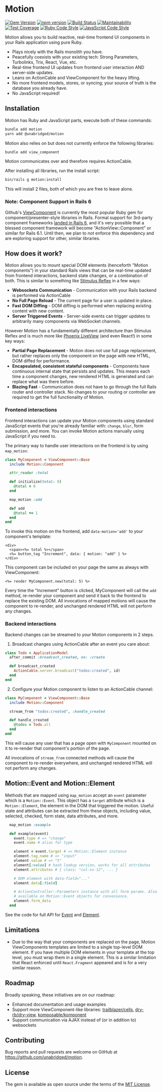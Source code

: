 # Motion

[![Gem Version](https://badge.fury.io/rb/motion.svg)](https://badge.fury.io/rb/motion)
[![npm version](https://badge.fury.io/js/%40unabridged%2Fmotion.svg)](https://badge.fury.io/js/%40unabridged%2Fmotion)
[![Build Status](https://travis-ci.com/unabridged/motion.svg?branch=master)](https://travis-ci.com/unabridged/motion)
[![Maintainability](https://api.codeclimate.com/v1/badges/3167364a38b1392a5478/maintainability)](https://codeclimate.com/github/unabridged/motion/maintainability)
[![Test Coverage](https://api.codeclimate.com/v1/badges/3167364a38b1392a5478/test_coverage)](https://codeclimate.com/github/unabridged/motion/test_coverage)
[![Ruby Code Style](https://img.shields.io/badge/Ruby_Code_Style-standard-brightgreen.svg)](https://github.com/testdouble/standard)
[![JavaScript Code Style](https://img.shields.io/badge/JavaScript_Code_Style-standard-brightgreen.svg)](https://standardjs.com)

Motion allows you to build reactive, real-time frontend UI components in your Rails application using pure Ruby.

* Plays nicely with the Rails monolith you have.
* Peacefully coexists with your existing tech: Strong Parameters, Turbolinks, Trix, React, Vue, etc.
* Real-time frontend UI updates from frontend user interaction AND server-side updates.
* Leans on ActionCable and ViewComponent for the heavy lifting.
* No more frontend models, stores, or syncing; your source of truth is the database you already have.
* No JavaScript required!


## Installation

Motion has Ruby and JavaScript parts, execute both of these commands:

```sh
bundle add motion
yarn add @unabridged/motion
```

Motion also relies on but does not currently enforce the following libraries:

```sh
bundle add view_component
```

Motion communicates over and therefore requires ActionCable.

After installing all libraries, run the install script:

```sh
bin/rails g motion:install
```

This will install 2 files, both of which you are free to leave alone.


### Note: Component Support in Rails 6

Github's [ViewComponent](https://github.com/github/view_component) is currently the most popular Ruby gem for component/presenter-style libraries in Rails. Formal support for 3rd-party component frameworks [landed in Rails 6](rails/rails#36388), and it's very possible that a blessed component framework will become "ActionView::Component" or similar for Rails 6.1. Until then, we plan to *not* enforce this dependency and are exploring support for other, similar libraries.


## How does it work?

Motion allows you to mount special DOM elements (henceforth "Motion components") in your standard Rails views that can be real-time updated from frontend interactions, backend state changes, or a combination of both. This is similar to something like [Stimulus Reflex](https://github.com/hopsoft/stimulus_reflex) in a few ways:

- **Websockets Communication** - Communication with your Rails backend is performed via ActionCable
- **No Full Page Reload** - The current page for a user is updated in place.
- **Fast DOM Diffing** - DOM diffing is performed when replacing existing content with new content.
- **Server Triggered Events** - Server-side events can trigger updates to arbitrarily many components via WebSocket channels.

However Motion has a fundamentally different architecture than Stimulus Reflex and is much more like [Phoenix LiveView](https://github.com/phoenixframework/phoenix_live_view) (and even React!) in some key ways:

- **Partial Page Replacement** - Motion does not use full page replacement, but rather replaces only the component on the page with new HTML, DOM diffed for performance.
- **Encapsulated, consistent stateful components** - Components have continuous internal state that persists and updates. This means each time a component changes, new rendered HTML is generated and can replace what was there before.
- **Blazing Fast** - Communication does not have to go through the full Rails router and controller stack. No changes to your routing or controller are required to get the full functionality of Motion.


### Frontend interactions

Frontend interactions can update your Motion components using standard JavaScript events that you're already familiar with: `change`, `blur`, form submission, and more. You can invoke Motion actions manually using JavaScript if you need to.

The primary way to handle user interactions on the frontend is by using `map_motion`:

```ruby
class MyComponent < ViewComponent::Base
  include Motion::Component

  attr_reader :total

  def initialize(total: 0)
    @total = 0
  end

  map_motion :add

  def add
    @total += 1
  end
end
```

To invoke this motion on the frontend, add `data-motion='add'` to your component's template:

```erb
<div>
  <span><%= total %></span>
  <%= button_tag "Increment", data: { motion: "add" } %>
</div>
```

This component can be included on your page the same as always with ViewComponent:

```erb
<%= render MyComponent.new(total: 5) %>
```

Every time the "Increment" button is clicked, MyComponent will call the `add` method, re-render your component and send it back to the frontend to replace the existing DOM. All invocations of mapped motions will cause the component to re-render, and unchanged rendered HTML will not perform any changes.


### Backend interactions

Backend changes can be streamed to your Motion components in 2 steps.

1. Broadcast changes using ActionCable after an event you care about:

```ruby
class Todo < ApplicationModel
  after_commit :broadcast_created, on: :create

  def broadcast_created
    ActionCable.server.broadcast("todos:created", id)
  end
end
```

2. Configure your Motion component to listen to an ActionCable channel:

```ruby
class MyComponent < ViewComponent::Base
  include Motion::Component

  stream_from "todos:created", :handle_created

  def handle_created
    @todos = Todo.all
  end
end
```

This will cause any user that has a page open with `MyComponent` mounted on it to re-render that component's portion of the page.

All invocations of `stream_from` connected methods will cause the component to re-render everywhere, and unchanged rendered HTML will not perform any changes.


## Motion::Event and Motion::Element

Methods that are mapped using `map_motion` accept an `event` parameter which is a `Motion::Event`. This object has a `target` attribute which is a `Motion::Element`, the element in the DOM that triggered the motion. Useful state and attributes can be extracted from these objects, including value, selected, checked, form state, data attributes, and more.

```ruby
  map_motion :example

  def example(event)
    event.type # => "change"
    event.name # alias for type

    element = event.target # => Motion::Element instance
    element.tag_name # => "input"
    element.value # => "5"
    element[:value] # hash lookup version, works for all attributes
    element.attributes # { class: "col-xs-12", ... }

    # DOM element with data-field="..."
    element.data[:field]

    # ActionController::Parameters instance with all form params. Also
    # available on Motion::Event objects for convenience.
    element.form_data
  end
```

See the code for full API for [Event](https://github.com/unabridged/motion/blob/master/lib/motion/event.rb) and [Element](https://github.com/unabridged/motion/blob/master/lib/motion/element.rb).


## Limitations

* Due to the way that your components are replaced on the page, Motion ViewComponents templates are limited to a single top-level DOM element. If you have multiple DOM elements in your template at the top level, you must wrap them in a single element. This is a similar limitation that React enforced until `React.Fragment` appeared and is for a very similar reason.


## Roadmap

Broadly speaking, these initiatives are on our roadmap:

- Enhanced documentation and usage examples
- Support more ViewComponent-like libraries: [trailblazer/cells](https://github.com/trailblazer/cells), [dry-rb/dry-view](https://github.com/dry-rb/dry-view), [komposable/komponent](https://github.com/komposable/komponent)
- Support communication via AJAX instead of (or in addition to) websockets


## Contributing

Bug reports and pull requests are welcome on GitHub at https://github.com/unabridged/motion.


## License

The gem is available as open source under the terms of the [MIT License](https://opensource.org/licenses/MIT).
